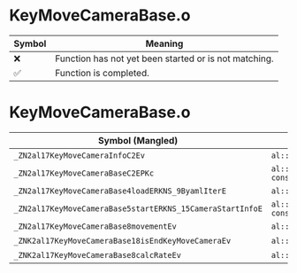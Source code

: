 # KeyMoveCameraBase.o
| Symbol | Meaning 
| ------------- | ------------- 
| :x: | Function has not yet been started or is not matching. 
| :white_check_mark: | Function is completed. 


# KeyMoveCameraBase.o
| Symbol (Mangled) | Symbol (Demangled) | Decompiled? |
| ------------- |  ------------- | ------------- |
| `_ZN2al17KeyMoveCameraInfoC2Ev` | `al::KeyMoveCameraInfo::KeyMoveCameraInfo(void)` | :x: |
| `_ZN2al17KeyMoveCameraBaseC2EPKc` | `al::KeyMoveCameraBase::KeyMoveCameraBase(char const*)` | :x: |
| `_ZN2al17KeyMoveCameraBase4loadERKNS_9ByamlIterE` | `al::KeyMoveCameraBase::load(al::ByamlIter const&)` | :x: |
| `_ZN2al17KeyMoveCameraBase5startERKNS_15CameraStartInfoE` | `al::KeyMoveCameraBase::start(al::CameraStartInfo const&)` | :x: |
| `_ZN2al17KeyMoveCameraBase8movementEv` | `al::KeyMoveCameraBase::movement(void)` | :x: |
| `_ZNK2al17KeyMoveCameraBase18isEndKeyMoveCameraEv` | `al::KeyMoveCameraBase::isEndKeyMoveCamera(void)const` | :x: |
| `_ZNK2al17KeyMoveCameraBase8calcRateEv` | `al::KeyMoveCameraBase::calcRate(void)const` | :x: |
